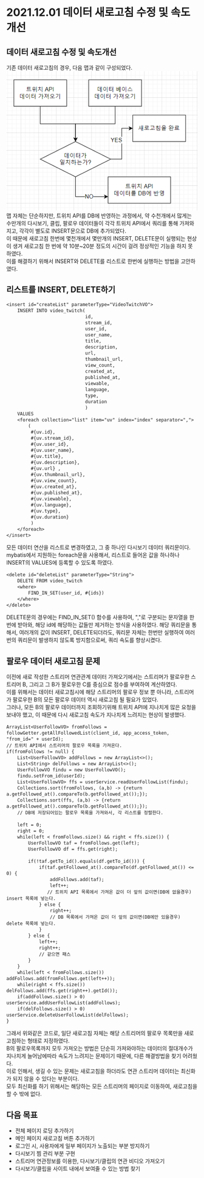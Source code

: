 2021.12.01 데이터 새로고침 수정 및 속도개선
====================
## 데이터 새로고침 수정 및 속도개선
기존 데이터 새로고침의 경우, 다음 맵과 같이 구성되었다.      
![Alt text](../img/20211201-1.png)       
맵 자체는 단순하지만, 트위치 API를 DB에 반영하는 과정에서, 약 수천개에서 많게는 수만개의 다시보기, 클립, 팔로우 데이터들이 각각 트위치 API에서 쿼리를 통해 가져와지고, 각각이 별도로 INSERT문으로 DB에 추가되었다.      
이 때문에 새로고침 한번에 몇천개에서 몇만개의 INSERT, DELETE문이 실행되는 현상이 생겨 새로고침 한 번에 약 10분~20분 정도의 시간이 걸려 정상적인 기능을 하지 못하였다.        
이를 해결하기 위해서 INSERT와 DELETE를 리스트로 한번에 실행하는 방법을 고안하였다.


## 리스트를 INSERT, DELETE하기
````
<insert id="createList" parameterType="VideoTwitchVO">
    INSERT INTO video_twitch(
                             id,
                             stream_id,
                             user_id,
                             user_name,
                             title,
                             description,
                             url,
                             thumbnail_url,
                             view_count,
                             created_at,
                             published_at,
                             viewable,
                             language,
                             type,
                             duration
                             )
    VALUES
    <foreach collection="list" item="uv" index="index" separator=",">
        (
         #{uv.id},
         #{uv.stream_id},
         #{uv.user_id},
         #{uv.user_name},
         #{uv.title},
         #{uv.description},
         #{uv.url} ,
         #{uv.thumbnail_url},
         #{uv.view_count},
         #{uv.created_at},
         #{uv.published_at},
         #{uv.viewable},
         #{uv.language},
         #{uv.type},
         #{uv.duration}
         )
    </foreach>
</insert>
````
모든 데이터 연산을 리스트로 변경하였고, 그 중 하나인 다시보기 데이터 쿼리문이다.         
mybatis에서 지원하는 foreach문을 사용해서, 리스트로 들어온 값을 하나하나 INSERT의 VALUES에 등록할 수 있도록 하였다.    
````
<delete id="deleteList" parameterType="String">
    DELETE FROM video_twitch
    <where>
        FIND_IN_SET(user_id, #{ids})
    </where>
</delete>
````
DELETE문의 경우에는 FIND_IN_SET() 함수를 사용하여, ","로 구분되는 문자열을 한번에 받아와, 해당 id에 해당하는 값들만 제거하는 방식을 사용하였다.
해당 쿼리문을 통해서, 여러개의 값이 INSERT, DELETE되더라도, 쿼리문 자체는 한번만 실행하여 여러번의 쿼리문이 발생하지 않도록 방지함으로써, 쿼리 속도를 향상시켰다.      

## 팔로우 데이터 새로고침 문제
이전에 새로 작성한 스트리머 연관관계 데이터 가져오기에서는 스트리머가 팔로우한 스트리머 B, 그리고 그 B가 팔로우한 C를 중심으로 점수를 부여하여 계산하였다.     
이를 위해서는 데이터 새로고침시에 해당 스트리머의 팔로우 정보 뿐 아니라, 스트리머가 팔로우한 B의 모든 팔로우 데이터 역시 새로고침 될 필요가 있었다.     
그러나, 모든 B의 팔로우 데이터까지 조회하기위해 트위치 API에 지나치게 많은 요청을 보내야 했고, 이 때문에 다시 새로고침 속도가 지나치게 느려지는 현상이 발생했다.

````
ArrayList<UserFollowVO> fromFollows = followGetter.getAllFollowedList(client_id, app_access_token, "from_id=" + userId);
// 트위치 API에서 스트리머의 팔로우 목록을 가져온다.
if(fromFollows != null) {
    List<UserFollowVO> addFollows = new ArrayList<>();
    List<String> delFollows = new ArrayList<>();
    UserFollowVO findu = new UserFollowVO();
    findu.setFrom_id(userId);
    List<UserFollowVO> ffs = userService.readUserFollowList(findu);
    Collections.sort(fromFollows, (a,b) -> {return a.getFollowed_at().compareTo(b.getFollowed_at());});
    Collections.sort(ffs, (a,b) -> {return a.getFollowed_at().compareTo(b.getFollowed_at());});
    // DB에 저장되어있는 팔로우 목록을 가져와서, 각 리스트를 정렬한다.
    
    left = 0;
    right = 0;
    while(left < fromFollows.size() && right < ffs.size()) {
        UserFollowVO taf = fromFollows.get(left);
        UserFollowVO df = ffs.get(right);

        if(!taf.getTo_id().equals(df.getTo_id())) {
            if(taf.getFollowed_at().compareTo(df.getFollowed_at()) <= 0) {
                addFollows.add(taf);
                left++;
               // 트위치 API 목록에서 가져온 값이 더 앞의 값이면(DB에 없을경우) insert 목록에 넣는다.
            } else {
                right++;
                // DB 목록에서 가져온 값이 더 앞의 값이면(DB에만 있을경우) delete 목록에 넣는다.
            }
        } else {
            left++;
            right++;
            // 같으면 패스
        }
    }
    while(left < fromFollows.size()) addFollows.add(fromFollows.get(left++));
    while(right < ffs.size()) delFollows.add(ffs.get(right++).getId());
    if(addFollows.size() > 0) userService.addUserFollowList(addFollows);
    if(delFollows.size() > 0) userService.deleteUserFollowList(delFollows);
}
````
그래서 위와같은 코드로, 일단 새로고침 자체는 해당 스트리머의 팔로우 목록만을 새로고침하는 형태로 지정하였다.      
B의 팔로우목록까지 모두 가져오는 방법은 단순히 가져와야하는 데이터의 절대개수가 지나치게 늘어남에따라 속도가 느려지는 문제이기 때문에, 다른 해결방법을 찾기 어려웠다.     
이로 인해서, 생길 수 있는 문제는 새로고침을 하더라도 연관 스트리머 데이터는 최신화가 되지 않을 수 있다는 부분이다.     
모두 최신화를 하기 위해서는 해당하는 모든 스트리머의 페이지로 이동하여, 새로고침을 할 수 밖에 없다.


## 다음 목표
* 전체 페이지 로딩 추가하기
* 메인 페이지 새로고침 버튼 추가하기
* 로그인 시, 사용자에게 일부 페이지가 노출되는 부분 방지하기
* 다시보기 찜 관리 부분 구현
* 스트리머 연관정보를 이용한, 다시보기/클립의 연관 비디오 가져오기
* 다시보기/클립을 사이트 내에서 보여줄 수 있는 방법 찾기

